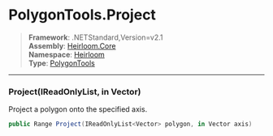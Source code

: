 # PolygonTools.Project

> **Framework**: .NETStandard,Version=v2.1  
> **Assembly**: [Heirloom.Core][0]  
> **Namespace**: [Heirloom][0]  
> **Type**: [PolygonTools][1]  

--------------------------------------------------------------------------------

### Project(IReadOnlyList<Vector>, in Vector)

Project a polygon onto the specified axis.

```cs
public Range Project(IReadOnlyList<Vector> polygon, in Vector axis)
```

[0]: ..\Heirloom.Core.md
[1]: Heirloom.PolygonTools.md
